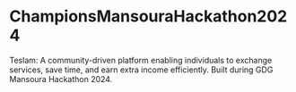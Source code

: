 # ChampionsMansouraHackathon2024
Teslam: A community-driven platform enabling individuals to exchange services, save time, and earn extra income efficiently. Built during GDG Mansoura Hackathon 2024.
